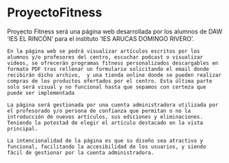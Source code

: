 # ProyectoFitness
Proyecto Fitness será una página web desarrollada por los alumnos de DAW ‘IES EL RINCÓN’ para el instituto ‘IES ARUCAS DOMINGO RIVERO’.

	En la página web se podrá visualizar artículos escritos por los alumnos y/o profesores del centro, escuchar podcast o visualizar videos, se ofrecerán programas fitness personalizados descargables en formato PDF tras rellenar un formulario solicitando el email donde recibirán dicho archivo,  y una tienda online donde se pueden realizar compras de los productos ofertados por el centro. Esta última parte solo será visual y no funcional hasta que sepamos con certeza que puede ser implementada

	La página será gestionada por una cuenta administradora utilizada por el profesorado y/o persona de confianza que permitan o no la introducción de nuevos artículos, sus ediciones y eliminaciones. Teniendo la potestad de elegir el artículo destacado en la vista principal.

	La intencionalidad de la página es que su diseño sea atractivo y funcional, facilitando la accesibilidad de los usuarios, y siendo fácil de gestionar por la cuenta administradora.

